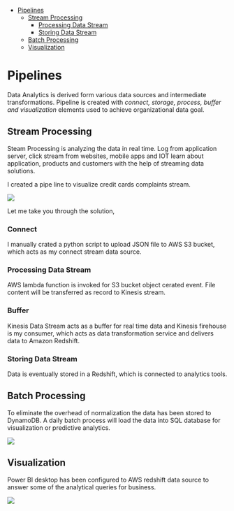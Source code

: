 * [Pipelines](#Pipelines)
  - [Stream Processing](#stream-processing)
    - [Processing Data Stream](#processing-data-stream)
    - [Storing Data Stream](#storing-data-stream)
  - [Batch Processing](#Batch-processing)
  - [Visualization](#visualization)
# Pipelines

Data Analytics is derived form various data sources and intermediate transformations.  Pipeline is created with *connect, storage, process, buffer and visualization* elements used to achieve organizational data goal.
## Stream Processing

Steam Processing is analyzing the data in real time.  Log from application server, click stream from websites, mobile apps and IOT learn about application, products and customers with the help of streaming data solutions.

I created a pipe line to visualize credit cards complaints stream.

![](https://github.com/vijaykothareddy/Data-Engineering/blob/master/Images/stream_processing.jpg)

Let me take you through the solution,

### Connect

I manually crated a python script to upload JSON file to AWS S3 bucket, which acts as my connect stream data source.

### Processing Data Stream

AWS lambda function is invoked for S3 bucket object cerated event.  File content will be transferred as record to Kinesis stream.

### Buffer

Kinesis Data Stream acts as a buffer for real time data and Kinesis firehouse is my consumer, which acts as  data transformation service and delivers data to Amazon Redshift.

### Storing Data Stream

Data is eventually stored in a Redshift, which is connected to analytics tools.


## Batch Processing

To eliminate the overhead of normalization the data has been stored to DynamoDB.  A daily batch process will load the data into SQL database for visualization or predictive analytics.

![](https://github.com/vijaykothareddy/Data-Engineering/blob/master/Images/daily_batch.jpg)

## Visualization

Power BI desktop has been configured to AWS redshift data source to answer some of the analytical queries for business.

![](https://github.com/vijaykothareddy/Data-Engineering/blob/master/Images/visual.gif)
